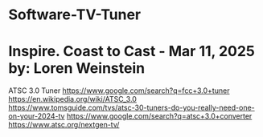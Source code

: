 # Software-TV-Tuner
# Inspire. Coast to Cast - Mar 11, 2025 by: Loren Weinstein 
ATSC 3.0 Tuner https://www.google.com/search?q=fcc+3.0+tuner https://en.wikipedia.org/wiki/ATSC_3.0 https://www.tomsguide.com/tvs/atsc-30-tuners-do-you-really-need-one-on-your-2024-tv https://www.google.com/search?q=atsc+3.0+converter https://www.atsc.org/nextgen-tv/
